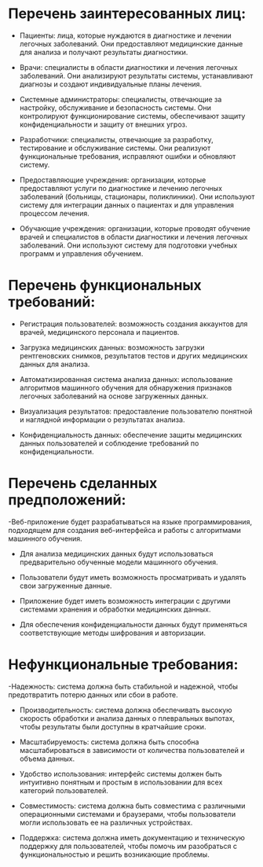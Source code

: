 # Перечень заинтересованных лиц: 
- Пациенты: лица, которые нуждаются в диагностике и лечении легочных заболеваний. Они предоставляют медицинские данные для анализа и получают результаты диагностики.

- Врачи: специалисты в области диагностики и лечения легочных заболеваний. Они анализируют результаты системы, устанавливают диагнозы и создают индивидуальные планы лечения.

- Системные администраторы: специалисты, отвечающие за настройку, обслуживание и безопасность системы. Они контролируют функционирование системы, обеспечивают защиту конфиденциальности и защиту от внешних угроз.

- Разработчики: специалисты, отвечающие за разработку, тестирование и обслуживание системы. Они реализуют функциональные требования, исправляют ошибки и обновляют систему.

- Предоставляющие учреждения: организации, которые предоставляют услуги по диагностике и лечению легочных заболеваний (больницы, стационары, поликлиники). Они используют систему для интеграции данных о пациентах и для управления процессом лечения.

- Обучающие учреждения: организации, которые проводят обучение врачей и специалистов в области диагностики и лечения легочных заболеваний. Они используют систему для подготовки учебных программ и управления обучением.
# Перечень функциональных требований:
- Регистрация пользователей: возможность создания аккаунтов для врачей, медицинского персонала и пациентов.

- Загрузка медицинских данных: возможность загрузки рентгеновских снимков, результатов тестов и других медицинских данных для анализа.

- Автоматизированная система анализа данных: использование алгоритмов машинного обучения для обнаружения признаков легочных заболеваний на основе загруженных данных.

- Визуализация результатов: предоставление пользователю понятной и наглядной информации о результатах анализа.

- Конфиденциальность данных: обеспечение защиты медицинских данных пользователей и соблюдение требований по конфиденциальности.
# Перечень сделанных предположений:
-Веб-приложение будет разрабатываться на языке программирования, подходящем для создания веб-интерфейса и работы с алгоритмами машинного обучения.

- Для анализа медицинских данных будут использоваться предварительно обученные модели машинного обучения.

- Пользователи будут иметь возможность просматривать и удалять свои загруженные данные.

- Приложение будет иметь возможность интеграции с другими системами хранения и обработки медицинских данных.

- Для обеспечения конфиденциальности данных будут применяться соответствующие методы шифрования и авторизации.
# Нефункциональные требования:
-Надежность: система должна быть стабильной и надежной, чтобы предотвратить потерю данных или сбои в работе.

- Производительность: система должна обеспечивать высокую скорость обработки и анализа данных о плевральных выпотах, чтобы результаты были доступны в кратчайшие сроки.

- Масштабируемость: система должна быть способна масштабироваться в зависимости от количества пользователей и объема данных.

- Удобство использования: интерфейс системы должен быть интуитивно понятным и простым в использовании для всех категорий пользователей.

- Совместимость: система должна быть совместима с различными операционными системами и браузерами, чтобы пользователи могли использовать ее на различных устройствах.

- Поддержка: система должна иметь документацию и техническую поддержку для пользователей, чтобы помочь им разобраться с функциональностью и решить возникающие проблемы.
